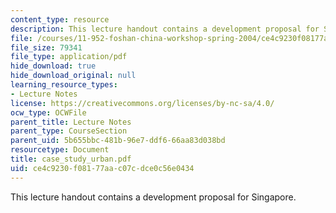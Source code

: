 ```yaml
---
content_type: resource
description: This lecture handout contains a development proposal for Singapore.
file: /courses/11-952-foshan-china-workshop-spring-2004/ce4c9230f08177aac07cdce0c56e0434_case_study_urban.pdf
file_size: 79341
file_type: application/pdf
hide_download: true
hide_download_original: null
learning_resource_types:
- Lecture Notes
license: https://creativecommons.org/licenses/by-nc-sa/4.0/
ocw_type: OCWFile
parent_title: Lecture Notes
parent_type: CourseSection
parent_uid: 5b655bbc-481b-96e7-ddf6-66aa83d038bd
resourcetype: Document
title: case_study_urban.pdf
uid: ce4c9230-f081-77aa-c07c-dce0c56e0434
---
```

This lecture handout contains a development proposal for Singapore.